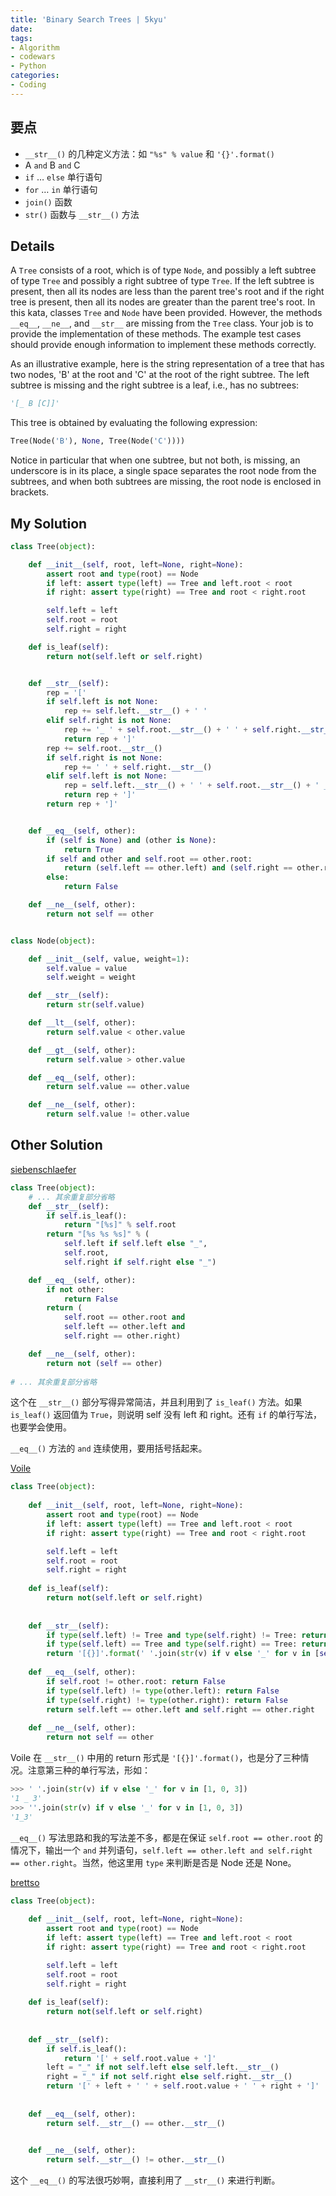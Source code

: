 ```yaml
---
title: 'Binary Search Trees | 5kyu'
date: 
tags:
- Algorithm
- codewars
- Python
categories: 
- Coding
---
```


## 要点

- `__str__()` 的几种定义方法：如  `"%s" % value`  和 `'{}'.format()`
- A `and` B `and` C
- `if`  … `else` 单行语句
- `for` … `in` 单行语句
- `join()` 函数
- `str()` 函数与 `__str__()` 方法



## Details

A `Tree` consists of a root, which is of type `Node`, and possibly a left subtree of type `Tree` and possibly a right subtree of type `Tree`. If the left subtree is present, then all its nodes are less than the parent tree's root and if the right tree is present, then all its nodes are greater than the parent tree's root. In this kata, classes `Tree` and `Node` have been provided. However, the methods `__eq__`, `__ne__`, and `__str__` are missing from the `Tree` class. Your job is to provide the implementation of these methods. The example test cases should provide enough information to implement these methods correctly.

As an illustrative example, here is the string representation of a tree that has two nodes, 'B' at the root and 'C' at the root of the right subtree. The left subtree is missing and the right subtree is a leaf, i.e., has no subtrees: 

```python
'[_ B [C]]'
```

This tree is obtained by evaluating the following expression:

```python
Tree(Node('B'), None, Tree(Node('C'))))
```

Notice in particular that when one subtree, but not both, is missing, an underscore is in its place, a single space separates the root node from the subtrees, and when both subtrees are missing, the root node is enclosed in brackets.

<!--more-->

## My Solution

```python
class Tree(object):

    def __init__(self, root, left=None, right=None):
        assert root and type(root) == Node
        if left: assert type(left) == Tree and left.root < root
        if right: assert type(right) == Tree and root < right.root

        self.left = left
        self.root = root
        self.right = right

    def is_leaf(self):
        return not(self.left or self.right)


    def __str__(self):
        rep = '['
        if self.left is not None:
            rep += self.left.__str__() + ' '
        elif self.right is not None:
            rep += '_ ' + self.root.__str__() + ' ' + self.right.__str__()
            return rep + ']'
        rep += self.root.__str__()
        if self.right is not None:
            rep += ' ' + self.right.__str__()
        elif self.left is not None:
            rep = self.left.__str__() + ' ' + self.root.__str__() + ' _'
            return rep + ']'
        return rep + ']'


    def __eq__(self, other):
        if (self is None) and (other is None):
            return True
        if self and other and self.root == other.root:
            return (self.left == other.left) and (self.right == other.right)
        else:
            return False

    def __ne__(self, other):
        return not self == other


class Node(object):

    def __init__(self, value, weight=1):
        self.value = value
        self.weight = weight

    def __str__(self):
        return str(self.value)

    def __lt__(self, other):
        return self.value < other.value

    def __gt__(self, other):
        return self.value > other.value

    def __eq__(self, other):
        return self.value == other.value

    def __ne__(self, other):
        return self.value != other.value
```

## Other Solution

 [siebenschlaefer](https://www.codewars.com/users/siebenschlaefer)

```python
class Tree(object):
	# ... 其余重复部分省略
    def __str__(self):
        if self.is_leaf():
            return "[%s]" % self.root
        return "[%s %s %s]" % (
            self.left if self.left else "_",
            self.root,
            self.right if self.right else "_")

    def __eq__(self, other):
        if not other:
            return False
        return (
            self.root == other.root and
            self.left == other.left and
            self.right == other.right)

    def __ne__(self, other):
        return not (self == other)
    
# ... 其余重复部分省略
```

这个在 `__str__()` 部分写得异常简洁，并且利用到了 `is_leaf()` 方法。如果  `is_leaf()` 返回值为 `True`，则说明 self 没有 left 和 right。还有 `if` 的单行写法，也要学会使用。

`__eq__()` 方法的 `and` 连续使用，要用括号括起来。

[Voile](https://www.codewars.com/users/Voile)

```python
class Tree(object):
    
    def __init__(self, root, left=None, right=None):
        assert root and type(root) == Node
        if left: assert type(left) == Tree and left.root < root
        if right: assert type(right) == Tree and root < right.root

        self.left = left
        self.root = root
        self.right = right
        
    def is_leaf(self):
        return not(self.left or self.right)
        
    
    def __str__(self):
        if type(self.left) != Tree and type(self.right) != Tree: return '[{}]'.format(self.root)
        if type(self.left) == Tree and type(self.right) == Tree: return '[{} {} {}]'.format(self.left, self.root, self.right)
        return '[{}]'.format(' '.join(str(v) if v else '_' for v in [self.left, self.root, self.right]))
    
    def __eq__(self, other):
        if self.root != other.root: return False
        if type(self.left) != type(other.left): return False
        if type(self.right) != type(other.right): return False
        return self.left == other.left and self.right == other.right
    
    def __ne__(self, other):
        return not self == other

```

Voile 在 `__str__()` 中用的 return 形式是 `'[{}]'.format()`，也是分了三种情况。注意第三种的单行写法，形如：

```python
>>> ' '.join(str(v) if v else '_' for v in [1, 0, 3])
'1 _ 3'
>>> ''.join(str(v) if v else '_' for v in [1, 0, 3])
'1_3'
```

`__eq__()` 写法思路和我的写法差不多，都是在保证 `self.root == other.root` 的情况下，输出一个 `and` 并列语句，`self.left == other.left and self.right == other.right`。当然，他这里用 `type` 来判断是否是 Node 还是 None。

 [brettso](https://www.codewars.com/users/brettso)

```python
class Tree(object):
    
    def __init__(self, root, left=None, right=None):
        assert root and type(root) == Node
        if left: assert type(left) == Tree and left.root < root
        if right: assert type(right) == Tree and root < right.root

        self.left = left
        self.root = root
        self.right = right
        
    def is_leaf(self):
        return not(self.left or self.right)
        
    
    def __str__(self):
        if self.is_leaf():
            return '[' + self.root.value + ']'
        left = "_" if not self.left else self.left.__str__()
        right = "_" if not self.right else self.right.__str__()
        return '[' + left + ' ' + self.root.value + ' ' + right + ']'    
        
    
    def __eq__(self, other):
        return self.__str__() == other.__str__()

    
    def __ne__(self, other):
        return self.__str__() != other.__str__()
```

这个 `__eq__()` 的写法很巧妙啊，直接利用了 `__str__()` 来进行判断。